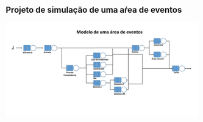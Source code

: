 ## Projeto de simulação de uma aŕea de eventos

![alt text](https://github.com/johannydls/ADSD_Simulador_2018.1/blob/master/Modelo1.png?raw=true)
